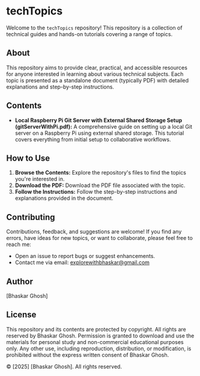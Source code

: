 # techTopics

Welcome to the `techTopics` repository! This repository is a collection of technical guides and hands-on tutorials covering a range of topics.

## About

This repository aims to provide clear, practical, and accessible resources for anyone interested in learning about various technical subjects. Each topic is presented as a standalone document (typically PDF) with detailed explanations and step-by-step instructions.

## Contents

* **Local Raspberry Pi Git Server with External Shared Storage Setup (gitServerWithPi.pdf):** A comprehensive guide on setting up a local Git server on a Raspberry Pi using external shared storage. This tutorial covers everything from initial setup to collaborative workflows.

## How to Use

1.  **Browse the Contents:** Explore the repository's files to find the topics you're interested in.
2.  **Download the PDF:** Download the PDF file associated with the topic.
3.  **Follow the Instructions:** Follow the step-by-step instructions and explanations provided in the document.

## Contributing

Contributions, feedback, and suggestions are welcome! If you find any errors, have ideas for new topics, or want to collaborate, please feel free to reach me:

* Open an issue to report bugs or suggest enhancements.
* Contact me via email: [explorewithbhaskar@gmail.com](mailto:explorewithbhaskar@gmail.com)

## Author

[Bhaskar Ghosh]


## License

This repository and its contents are protected by copyright. All rights are reserved by Bhaskar Ghosh. Permission is granted to download and use the materials for personal study and non-commercial educational purposes only. Any other use, including reproduction, distribution, or modification, is prohibited without the express written consent of Bhaskar Ghosh.

© [2025] [Bhaskar Ghosh]. All rights reserved.
